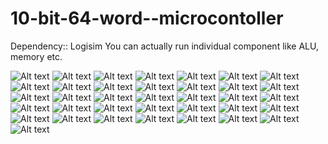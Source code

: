 10-bit-64-word--microcontoller
==============================
Dependency::
Logisim
You can actually run individual component like ALU, memory etc.

![Alt text](/report/report/main.jpg "Optional title")
![Alt text](/report/report/006.jpg "Optional title")
![Alt text](/report/report/007.jpg "Optional title")
![Alt text](/report/report/008.jpg "Optional title")
![Alt text](/report/report/009.jpg "Optional title")
![Alt text](/report/report/010.jpg "Optional title")
![Alt text](/report/report/011.jpg "Optional title")
![Alt text](/report/report/012.jpg "Optional title")
![Alt text](/report/report/013.jpg "Optional title")
![Alt text](/report/report/014.jpg "Optional title")
![Alt text](/report/report/015.jpg "Optional title")
![Alt text](/report/report/016.jpg "Optional title")
![Alt text](/report/report/017.jpg "Optional title")
![Alt text](/report/report/018.jpg "Optional title")
![Alt text](/report/report/019.jpg "Optional title")
![Alt text](/report/report/020.jpg "Optional title")
![Alt text](/report/report/021.jpg "Optional title")
![Alt text](/report/report/022.jpg "Optional title")
![Alt text](/report/report/023.jpg "Optional title")
![Alt text](/report/report/024.jpg "Optional title")
![Alt text](/report/report/025.jpg "Optional title")
![Alt text](/report/report/026.jpg "Optional title")
![Alt text](/report/report/027.jpg "Optional title")
![Alt text](/report/report/028.jpg "Optional title")
![Alt text](/report/report/029.jpg "Optional title")
![Alt text](/report/report/030.jpg "Optional title")
![Alt text](/report/report/031.jpg "Optional title")
![Alt text](/report/report/032.jpg "Optional title")
![Alt text](/report/report/033.jpg "Optional title")
![Alt text](/report/report/034.jpg "Optional title")
![Alt text](/report/report/035.jpg "Optional title")
![Alt text](/report/report/036.jpg "Optional title")
![Alt text](/report/report/037.jpg "Optional title")
![Alt text](/report/report/038.jpg "Optional title")
![Alt text](/report/report/039.jpg "Optional title")
![Alt text](/report/report/040.jpg "Optional title")
